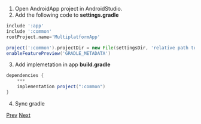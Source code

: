 1. Open AndroidApp project in AndroidStudio.
2. Add the following code to **settings.gradle**
```groovy
include ':app'
include ':common'
rootProject.name='MultiplatformApp'

project(':common').projectDir = new File(settingsDir, 'relative path to common module')
enableFeaturePreview('GRADLE_METADATA')
```
3. Add implemetation in app **build.gradle**
```groovy
dependencies {
    ***
    implementation project(":common")
}
```
4. Sync gradle

[Prev](https://github.com/ustadenis/kotlin_multiplutform_codelab/blob/master/0_4.md)
[Next](https://github.com/ustadenis/kotlin_multiplutform_codelab/blob/master/1_1_Android.md)
